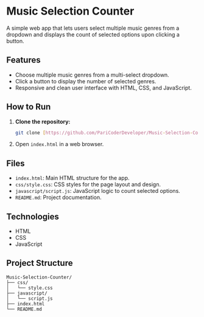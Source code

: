 # Music Selection Counter

A simple web app that lets users select multiple music genres from a dropdown and displays the count of selected options upon clicking a button.

## Features

* Choose multiple music genres from a multi-select dropdown.
* Click a button to display the number of selected genres.
* Responsive and clean user interface with HTML, CSS, and JavaScript.

## How to Run

1.  **Clone the repository:**
    ```bash
    git clone [https://github.com/PariCoderDeveloper/Music-Selection-Counter.git](https://github.com/PariCoderDeveloper/Music-Selection-Counter.git)
    ```
2.  Open `index.html` in a web browser.

## Files

* `index.html`: Main HTML structure for the app.
* `css/style.css`: CSS styles for the page layout and design.
* `javascript/script.js`: JavaScript logic to count selected options.
* `README.md`: Project documentation.

## Technologies

* HTML
* CSS
* JavaScript

## Project Structure

```plaintext
Music-Selection-Counter/
├── css/
│   └── style.css
├── javascript/
│   └── script.js
├── index.html
└── README.md
